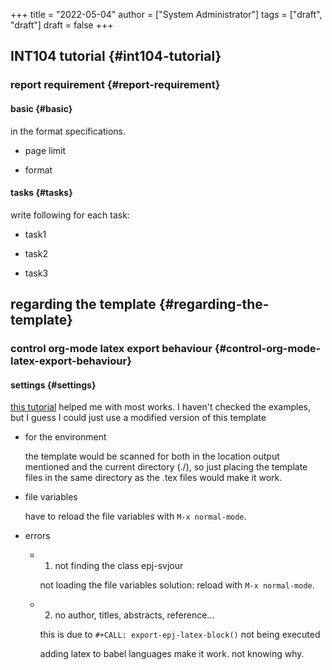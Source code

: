 +++
title = "2022-05-04"
author = ["System Administrator"]
tags = ["draft", "draft"]
draft = false
+++

## INT104 tutorial {#int104-tutorial}


### report requirement {#report-requirement}


#### basic {#basic}

in the format specifications.

<!--list-separator-->

-  page limit

<!--list-separator-->

-  format


#### tasks {#tasks}

write following for each task:

<!--list-separator-->

-  task1

<!--list-separator-->

-  task2

<!--list-separator-->

-  task3


## regarding the template {#regarding-the-template}


### control org-mode latex export behaviour {#control-org-mode-latex-export-behaviour}


#### settings {#settings}

[this tutorial](https://github.com/Literate-DevOps/literate-programming-tutorials/blob/master/how-to/00-convert-latex-template-into-org-mode-template/how-to-migrate-latex-template-into-org-mode.org#fn.8) helped me with most works.
I haven't checked the examples, but I guess I could just use a modified version of this template

<!--list-separator-->

-  for the environment

    the template would be scanned for both in the location output mentioned and the current directory (./), so just placing the template files in the same directory as the .tex files would make it work.

<!--list-separator-->

-  file variables

    have to reload the file variables with `M-x normal-mode`.

<!--list-separator-->

-  errors

    <!--list-separator-->

    -  1. not finding the class epj-svjour

        not loading the file variables
        solution: reload with  `M-x normal-mode`.

    <!--list-separator-->

    -  2. no author, titles, abstracts, reference...

        this is due to `#+CALL: export-epj-latex-block()` not being executed

        adding latex to babel languages make it work. not knowing why.
